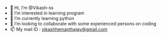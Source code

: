 - 👋 Hi, I’m @Vikash-ss
- 👀 I’m interested in learning program
- 🌱 I’m currently learning python
- 💞️ I’m looking to collaborate with some experienced persons on coding
- 📫 My mail ID : vikashhemanthajay@gmail.com

<!---
Vikash-ss/Vikash-ss is a ✨ special ✨ repository because its `README.md` (this file) appears on your GitHub profile.
You can click the Preview link to take a look at your changes.
--->
